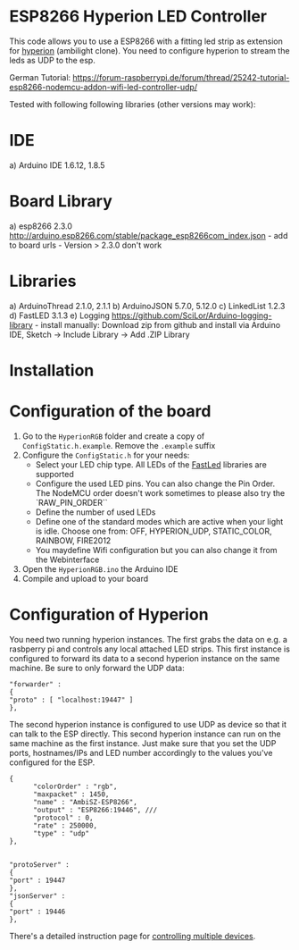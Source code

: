 # ESP8266 Hyperion LED Controller

This code allows you to use a ESP8266 with a fitting led strip as extension for [hyperion](https://github.com/hyperion-project) (ambilight clone).
You need to configure hyperion to stream the leds as UDP to the esp.

German Tutorial:
https://forum-raspberrypi.de/forum/thread/25242-tutorial-esp8266-nodemcu-addon-wifi-led-controller-udp/

Tested with following following libraries (other versions may work):
# IDE
a) Arduino IDE 1.6.12, 1.8.5

# Board Library
a) esp8266 2.3.0 http://arduino.esp8266.com/stable/package_esp8266com_index.json - add to board urls - Version > 2.3.0 don't work

# Libraries
a) ArduinoThread 2.1.0, 2.1.1
b) ArduinoJSON 5.7.0, 5.12.0
c) LinkedList 1.2.3
d) FastLED 3.1.3
e) Logging https://github.com/SciLor/Arduino-logging-library - install manually: Download zip from github and install via Arduino IDE, Sketch -> Include Library -> Add .ZIP Library

# Installation

# Configuration of the board
1. Go to the `HyperionRGB` folder and create a copy of `ConfigStatic.h.example`. Remove the `.example` suffix
2. Configure the `ConfigStatic.h` for your needs:
   - Select your LED chip type. All LEDs of the [FastLed](https://github.com/FastLED/FastLED) libraries are supported
   - Configure the used LED pins. You can also change the Pin Order. The NodeMCU order doesn't work sometimes to please also try the `RAW_PIN_ORDER``
   - Define the number of used LEDs
   - Define one of the standard modes which are active when your light is idle. Choose one from: OFF, HYPERION_UDP, STATIC_COLOR, RAINBOW, FIRE2012
   - You maydefine Wifi configuration but you can also change it from the Webinterface
3. Open the `HyperionRGB.ino` the Arduino IDE
4. Compile and upload to your board

# Configuration of Hyperion
You need two running hyperion instances. The first grabs the data on e.g. a rasbperry pi and controls any local attached LED strips. This first instance is configured to forward its data to a second hyperion instance on the same machine. Be sure to only forward the UDP data:

```
"forwarder" :
{
"proto" : [ "localhost:19447" ]
},
```

The second hyperion instance is configured to use UDP as device so that it can talk to the ESP directly. This second hyperion instance can run on the same machine as the first instance. Just make sure that you set the UDP ports, hostnames/IPs and LED number accordingly to the values you've configured for the ESP.

```
{
      "colorOrder" : "rgb",
      "maxpacket" : 1450,
      "name" : "AmbiSZ-ESP8266",
      "output" : "ESP8266:19446", ///
      "protocol" : 0,
      "rate" : 250000,
      "type" : "udp"
},


"protoServer" : 
{
"port" : 19447
},
"jsonServer" : 
{
"port" : 19446
},
```


There's a detailed instruction page for [controlling multiple devices](https://hyperion-project.org/wiki/Controlling-Multiple-Devices).